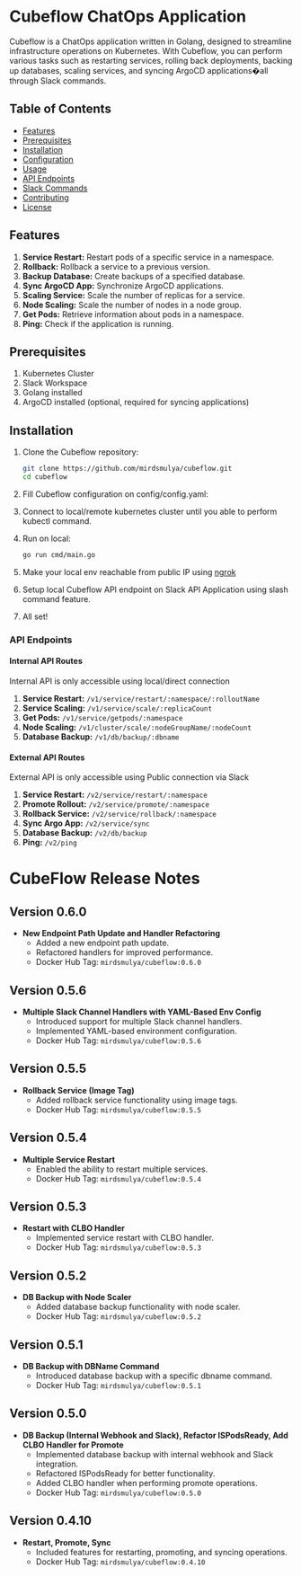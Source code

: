 # Cubeflow ChatOps Application

Cubeflow is a ChatOps application written in Golang, designed to streamline infrastructure operations on Kubernetes. With Cubeflow, you can perform various tasks such as restarting services, rolling back deployments, backing up databases, scaling services, and syncing ArgoCD applications�all through Slack commands.

## Table of Contents

- [Features](#features)
- [Prerequisites](#prerequisites)
- [Installation](#installation)
- [Configuration](#configuration)
- [Usage](#usage)
- [API Endpoints](#api-endpoints)
- [Slack Commands](#slack-commands)
- [Contributing](#contributing)
- [License](#license)

## Features

1. **Service Restart:** Restart pods of a specific service in a namespace.
2. **Rollback:** Rollback a service to a previous version.
3. **Backup Database:** Create backups of a specified database.
4. **Sync ArgoCD App:** Synchronize ArgoCD applications.
5. **Scaling Service:** Scale the number of replicas for a service.
6. **Node Scaling:** Scale the number of nodes in a node group.
7. **Get Pods:** Retrieve information about pods in a namespace.
8. **Ping:** Check if the application is running.

## Prerequisites

1. Kubernetes Cluster
2. Slack Workspace
3. Golang installed
4. ArgoCD installed (optional, required for syncing applications)

## Installation

1. Clone the Cubeflow repository:

    ```bash
    git clone https://github.com/mirdsmulya/cubeflow.git
    cd cubeflow
    ```

2. Fill Cubeflow configuration on config/config.yaml:
   
3. Connect to local/remote kubernetes cluster until you able to perform kubectl command.

4. Run on local:
    ```bash
    go run cmd/main.go
    ```

5. Make your local env reachable from public IP using [ngrok](https://ngrok.com/)

6. Setup local Cubeflow API endpoint on Slack API Application using slash command feature.

7. All set!


### API Endpoints

#### Internal API Routes
Internal API is only accessible using local/direct connection

1. **Service Restart:** `/v1/service/restart/:namespace/:rolloutName`
2. **Service Scaling:** `/v1/service/scale/:replicaCount`
3. **Get Pods:** `/v1/service/getpods/:namespace`
4. **Node Scaling:** `/v1/cluster/scale/:nodeGroupName/:nodeCount`
5. **Database Backup:** `/v1/db/backup/:dbname`

#### External API Routes
External API is only accessible using Public connection via Slack

1. **Service Restart:** `/v2/service/restart/:namespace`
2. **Promote Rollout:** `/v2/service/promote/:namespace`
3. **Rollback Service:** `/v2/service/rollback/:namespace`
4. **Sync Argo App:** `/v2/service/sync`
5. **Database Backup:** `/v2/db/backup`
6. **Ping:** `/v2/ping`



# CubeFlow Release Notes

## Version 0.6.0
- **New Endpoint Path Update and Handler Refactoring**
  - Added a new endpoint path update.
  - Refactored handlers for improved performance.
  - Docker Hub Tag: `mirdsmulya/cubeflow:0.6.0`

## Version 0.5.6
- **Multiple Slack Channel Handlers with YAML-Based Env Config**
  - Introduced support for multiple Slack channel handlers.
  - Implemented YAML-based environment configuration.
  - Docker Hub Tag: `mirdsmulya/cubeflow:0.5.6`

## Version 0.5.5
- **Rollback Service (Image Tag)**
  - Added rollback service functionality using image tags.
  - Docker Hub Tag: `mirdsmulya/cubeflow:0.5.5`

## Version 0.5.4
- **Multiple Service Restart**
  - Enabled the ability to restart multiple services.
  - Docker Hub Tag: `mirdsmulya/cubeflow:0.5.4`

## Version 0.5.3
- **Restart with CLBO Handler**
  - Implemented service restart with CLBO handler.
  - Docker Hub Tag: `mirdsmulya/cubeflow:0.5.3`

## Version 0.5.2
- **DB Backup with Node Scaler**
  - Added database backup functionality with node scaler.
  - Docker Hub Tag: `mirdsmulya/cubeflow:0.5.2`

## Version 0.5.1
- **DB Backup with DBName Command**
  - Introduced database backup with a specific dbname command.
  - Docker Hub Tag: `mirdsmulya/cubeflow:0.5.1`

## Version 0.5.0
- **DB Backup (Internal Webhook and Slack), Refactor ISPodsReady, Add CLBO Handler for Promote**
  - Implemented database backup with internal webhook and Slack integration.
  - Refactored ISPodsReady for better functionality.
  - Added CLBO handler when performing promote operations.
  - Docker Hub Tag: `mirdsmulya/cubeflow:0.5.0`

## Version 0.4.10
- **Restart, Promote, Sync**
  - Included features for restarting, promoting, and syncing operations.
  - Docker Hub Tag: `mirdsmulya/cubeflow:0.4.10`